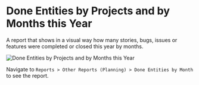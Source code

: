 Done Entities by Projects and by Months this Year
=======================

A report that shows in a visual way how many stories, bugs, issues or features were completed or closed this year by months.

![Done Entities by Projects and by Months this Year](https://github.com/TargetProcess/TP3MashupLibrary/raw/master/Done%20Entities%20By%20Month%20Report/DoneEntitiesByMonthReport.png)

Navigate to ```Reports > Other Reports (Planning) > Done Entities by Month``` to see the report.
